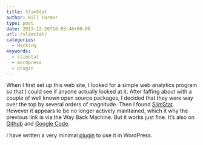 ```yaml
---
title: SlimStat
author: Bill Farmer
type: post
date: 2013-12-26T16:03:46+00:00
url: /slimstat/
categories:
  - Hacking
keywords:
  - slimstat
  - wordpress
  - plugin
---
```

When I first set up this web site, I looked for a simple web analytics program so that I could see if anyone actually looked at it. After faffing about with a couple of well known open source packages, I decided that they were way over the top by several orders of magnitude. Then I found [SlimStat][1]. However it appears to be no longer actively maintained, which it why the previous link is via the Way Back Machine. But it works just fine. It&rsquo;s also on [Github][2] and [Google Code][3].

I have written a very minimal [plugin][4] to use it in WordPress.

 [1]: https://web.archive.org/web/20120920012925/http://slimstat.net
 [2]: https://github.com/stephenwettone/slimstat
 [3]: http://code.google.com/p/slimstat
 [4]: https://github.com/billthefarmer/wordpress-slimstat
